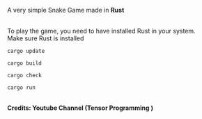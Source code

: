 A very simple Snake Game made in <b> Rust </b>

<br>
To play the game, you need to have installed Rust in your system.

<br>
 Make sure Rust is installed

````
cargo update
````
````
cargo build 
````
````
cargo check
````
````
cargo run
````






<br>
<b> Credits: Youtube Channel (Tensor Programming ) </b>

